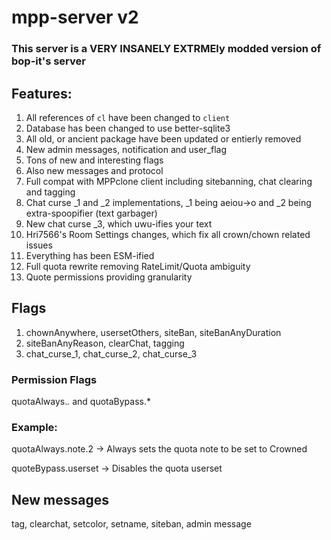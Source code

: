 # mpp-server v2
### This server is a **VERY** **INSANELY** **EXTRME**ly modded version of bop-it's server
## Features:
1. All references of `cl` have been changed to `client`
2. Database has been changed to use better-sqlite3
3. All old, or ancient package have been updated or entierly removed
4. New admin messages, notification and user_flag
5. Tons of new and interesting flags
6. Also new messages and protocol
7. Full compat with MPPclone client including sitebanning, chat clearing and tagging
8. Chat curse _1 and _2 implementations, _1 being aeiou->o and _2 being extra-spoopifier (text garbager)
9. New chat curse _3, which uwu-ifies your text
10. Hri7566's Room Settings changes, which fix all crown/chown related issues
11. Everything has been ESM-ified
12. Full quota rewrite removing RateLimit/Quota ambiguity
13. Quote permissions providing granularity

## Flags
1. chownAnywhere, usersetOthers, siteBan, siteBanAnyDuration
2. siteBanAnyReason, clearChat, tagging
3. chat_curse_1, chat_curse_2, chat_curse_3

### Permission Flags
quotaAlways.*.* and quotaBypass.*
### Example:
quotaAlways.note.2 -> Always sets the quota note to be set to Crowned

quoteBypass.userset -> Disables the quota userset

## New messages
tag, clearchat, setcolor, setname, siteban, admin message
